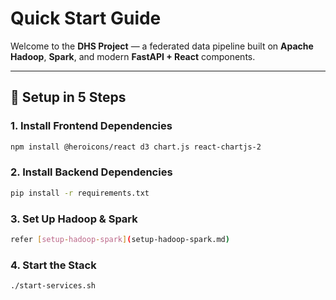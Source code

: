 # Quick Start Guide

Welcome to the **DHS Project** — a federated data pipeline built on **Apache Hadoop**, **Spark**, and modern **FastAPI + React** components.

---

## 🚀 Setup in 5 Steps

### 1. Install Frontend Dependencies

```bash
npm install @heroicons/react d3 chart.js react-chartjs-2
```
### 2. Install Backend Dependencies

```bash
pip install -r requirements.txt
```
### 3. Set Up Hadoop & Spark

```bash
refer [setup-hadoop-spark](setup-hadoop-spark.md)
```
### 4. Start the Stack

```bash
./start-services.sh
```


